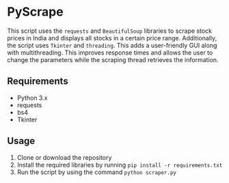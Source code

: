 # PyScrape

This script uses the `requests` and `BeautifulSoup` libraries to scrape stock prices in India and displays all stocks in a certain price range. Additionally, the script uses `Tkinter` and `threading`. This adds a user-friendly GUI along with multithreading. This improves response times and allows the user to change the parameters while the scraping thread retrieves the information.

## Requirements

- Python 3.x
- requests
- bs4
- Tkinter

## Usage

1. Clone or download the repository
2. Install the required libraries by running `pip install -r requirements.txt`
3. Run the script by using the command `python scraper.py`
